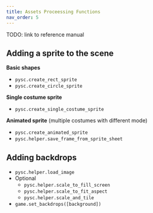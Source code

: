 ```yaml
---
title: Assets Proceessing Functions
nav_order: 5
---
```

TODO: link to reference manual 

## Adding a sprite to the scene 
**Basic shapes**
- `pysc.create_rect_sprite`
- `pysc.create_circle_sprite`

**Single costume sprite** 
- `pysc.create_single_costume_sprite`

**Animated sprite** (multiple costumes with different mode)
- `pysc.create_animated_sprite`
- `pysc.helper.save_frame_from_sprite_sheet`



## Adding backdrops
- `pysc.helper.load_image`
- Optional
	- `pysc.helper.scale_to_fill_screen`
	- `pysc.helper.scale_to_fit_aspect`
	- `pysc.helper.scale_and_tile`
- `game.set_backdrops([background])`




